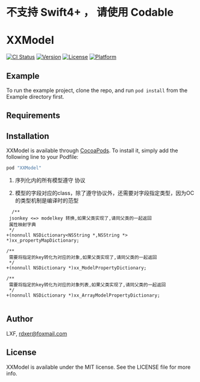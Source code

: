 # 不支持 Swift4+ ， 请使用 Codable

# XXModel  

[![CI Status](http://img.shields.io/travis/LXF/XXModel.svg?style=flat)](https://travis-ci.org/LXF/XXModel)
[![Version](https://img.shields.io/cocoapods/v/XXModel.svg?style=flat)](http://cocoapods.org/pods/XXModel)
[![License](https://img.shields.io/cocoapods/l/XXModel.svg?style=flat)](http://cocoapods.org/pods/XXModel)
[![Platform](https://img.shields.io/cocoapods/p/XXModel.svg?style=flat)](http://cocoapods.org/pods/XXModel)

## Example

To run the example project, clone the repo, and run `pod install` from the Example directory first.

## Requirements

## Installation

XXModel is available through [CocoaPods](http://cocoapods.org). To install
it, simply add the following line to your Podfile:

```ruby
pod "XXModel"
```

1. 序列化内的所有模型遵守 <XXParseModel> 协议
  
2. 模型的字段对应的class，除了遵守协议外，还需要对字段指定类型，因为OC的类型机制是编译时的范型
 
```
  /**
 jsonkey <=> modelkey 转换,如果父类实现了,请同父类的一起返回
 属性映射字典
 */
+(nonnull NSDictionary<NSString *,NSString *> *)xx_propertyMapDictionary;

/**
 需要将指定的key转化为对应的对象,如果父类实现了,请同父类的一起返回
 */
+(nonnull NSDictionary *)xx_ModelPropertyDictionary;

/**
 需要将指定的key转化为对应的对象列表,如果父类实现了,请同父类的一起返回
 */
+(nonnull NSDictionary *)xx_ArrayModelPropertyDictionary;
  
```

  
## Author

LXF, rdxer@foxmail.com

## License

XXModel is available under the MIT license. See the LICENSE file for more info.
